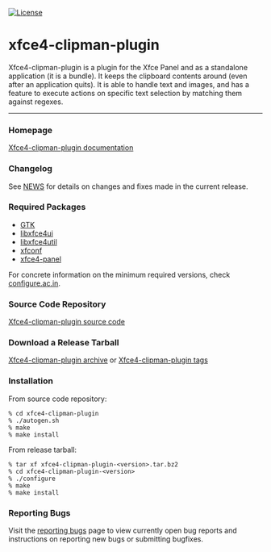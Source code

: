 [![License](https://img.shields.io/badge/License-GPL%20v2-blue.svg)](https://gitlab.xfce.org/panel-plugins/xfce4-clipman-plugin/-/blob/master/COPYING)

# xfce4-clipman-plugin

Xfce4-clipman-plugin is a plugin for the Xfce Panel and as a standalone application (it is a
bundle). It keeps the clipboard contents around (even after an application
quits). It is able to handle text and images, and has a feature to execute
actions on specific text selection by matching them against regexes.

----

### Homepage

[Xfce4-clipman-plugin documentation](https://docs.xfce.org/panel-plugins/xfce4-clipman-plugin)

### Changelog

See [NEWS](https://gitlab.xfce.org/panel-plugins/xfce4-clipman-plugin/-/blob/master/NEWS) for details on changes and fixes made in the current release.

### Required Packages

  * [GTK](https://www.gtk.org)
  * [libxfce4ui](https://gitlab.xfce.org/xfce/libxfce4ui)
  * [libxfce4util](https://gitlab.xfce.org/xfce/libxfce4util)
  * [xfconf](https://gitlab.xfce.org/xfce/xfconf)
  * [xfce4-panel](https://gitlab.xfce.org/xfce/xfce4-panel)

For concrete information on the minimum required versions, check [configure.ac.in](https://gitlab.xfce.org/panel-plugins/xfce4-clipman-plugin/-/blob/master/configure.ac.in).

### Source Code Repository

[Xfce4-clipman-plugin source code](https://gitlab.xfce.org/panel-plugins/xfce4-clipman-plugin)

### Download a Release Tarball

[Xfce4-clipman-plugin archive](https://archive.xfce.org/src/panel-plugins/xfce4-clipman-plugin)
    or
[Xfce4-clipman-plugin tags](https://gitlab.xfce.org/panel-plugins/xfce4-clipman-plugin/-/tags)

### Installation

From source code repository: 

    % cd xfce4-clipman-plugin
    % ./autogen.sh
    % make
    % make install

From release tarball:

    % tar xf xfce4-clipman-plugin-<version>.tar.bz2
    % cd xfce4-clipman-plugin-<version>
    % ./configure
    % make
    % make install

### Reporting Bugs

Visit the [reporting bugs](https://docs.xfce.org/panel-plugins/xfce4-clipman-plugin/bugs) page to view currently open bug reports and instructions on reporting new bugs or submitting bugfixes.

